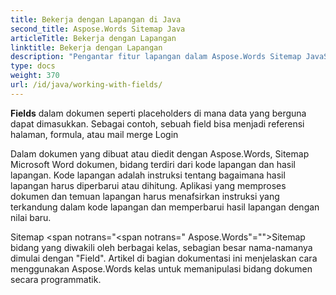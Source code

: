 ```yaml
---
title: Bekerja dengan Lapangan di Java
second_title: Aspose.Words Sitemap Java
articleTitle: Bekerja dengan Lapangan
linktitle: Bekerja dengan Lapangan
description: "Pengantar fitur lapangan dalam Aspose.Words Sitemap JavaSitemap"
type: docs
weight: 370
url: /id/java/working-with-fields/
---
```


**Fields** dalam dokumen seperti placeholders di mana data yang berguna dapat dimasukkan. Sebagai contoh, sebuah field bisa menjadi referensi halaman, formula, atau mail merge Login

Dalam dokumen yang dibuat atau diedit dengan Aspose.Words, Sitemap Microsoft Word dokumen, bidang terdiri dari kode lapangan dan hasil lapangan. Kode lapangan adalah instruksi tentang bagaimana hasil lapangan harus diperbarui atau dihitung. Aplikasi yang memproses dokumen dan temuan lapangan harus menafsirkan instruksi yang terkandung dalam kode lapangan dan memperbarui hasil lapangan dengan nilai baru.

Sitemap <span notrans="<span notrans=" Aspose.Words"=""></span>Sitemap bidang yang diwakili oleh berbagai kelas, sebagian besar nama-namanya dimulai dengan "Field". Artikel di bagian dokumentasi ini menjelaskan cara menggunakan Aspose.Words kelas untuk memanipulasi bidang dokumen secara programmatik.